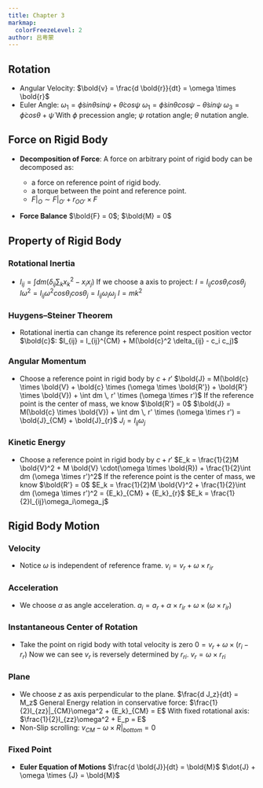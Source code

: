 ```yaml
---
title: Chapter 3
markmap:
  colorFreezeLevel: 2
author: 吕粤蒙
---
```


## **Rotation**

- Angular Velocity:
$\bold{v} = \frac{d \bold{r}}{dt} = \omega \times \bold{r}$
- Euler Angle:
  $\omega_1 = \dot{\phi}sin\theta sin\psi + \dot{\theta}cos \psi$
  $\omega_1 = \dot{\phi}sin\theta cos\psi - \dot{\theta}sin \psi$
  $\omega_3 = \dot{\phi}cos \theta + \dot{\psi}$
  With $\phi$ precession angle; $\psi$ rotation angle; $\theta$ nutation angle.

## **Force on Rigid Body**

- **Decomposition of Force**:
  A force on arbitrary point of rigid body can be decomposed as:
  - a force on reference point of rigid body.
  - a torque between the point and reference point.
  - $F|_O \sim F|_{O'} + r_{OO'} \times F$
  
- **Force Balance**
  $\bold{F} = 0$; $\bold{M} = 0$

## **Property of Rigid Body**

### **Rotational Inertia**
- $I_{ij} = \int dm (\delta_{ij}\sum_k x_k^2 - x_ix_j)$
  If we choose a axis to project:
  $I = I_{ij}cos \theta_i cos\theta_j$
  $I\omega^2 = I_{ij}\omega^2 cos\theta_i cos\theta_j = I_{ij}\omega_i \omega_j$
  $I = mk^2$
### **Huygens–Steiner Theorem**
- Rotational inertia can change its reference point respect position vector $\bold{c}$:
  $I_{ij} = I_{ij}^{CM} + M(\bold{c}^2 \delta_{ij} - c_i c_j)$
### **Angular Momentum**
- Choose a reference point in rigid body by $c+r'$
  $\bold{J} = M(\bold{c} \times \bold{V} + \bold{c} \times (\omega \times \bold{R'}) + \bold{R'} \times \bold{V}) + \int dm \, r' \times (\omega \times r')$
  If the reference point is the center of mass, we know $\bold{R'} = 0$
  $\bold{J} = M(\bold{c} \times \bold{V}) + \int dm \, r' \times (\omega \times r') = \bold{J}_{CM} + \bold{J}_{r}$
  $J_i = I_{ij}\omega_j$
### **Kinetic Energy**
- Choose a reference point in rigid body by $c+r'$
  $E_k = \frac{1}{2}M \bold{V}^2 + M \bold{V} \cdot(\omega \times \bold{R}) + \frac{1}{2}\int dm (\omega \times r')^2$
  If the reference point is the center of mass, we know $\bold{R'} = 0$
  $E_k = \frac{1}{2}M \bold{V}^2 + \frac{1}{2}\int dm (\omega \times r')^2 = {E_k}_{CM} + {E_k}_{r}$
  $E_k = \frac{1}{2}I_{ij}\omega_i\omega_j$

## **Rigid Body Motion**
### **Velocity**
- Notice $\omega$ is independent of reference frame.
  $v_i = v_r + \omega \times r_{ir}$
### **Acceleration**
- We choose $\alpha$ as angle acceleration.
  $a_i = a_r + \alpha \times r_{ir} + \omega \times (\omega \times r_{ir})$
### **Instantaneous Center of Rotation**
- Take the point on rigid body with total velocity is zero
  $0 = v_r + \omega \times (r_i - r_r)$
  Now we can see $v_r$ is reversely determined by $r_{ri}$.
  $v_r = \omega \times r_{ri}$
### **Plane**
- We choose $z$ as axis perpendicular to the plane.
  $\frac{d J_z}{dt} = M_z$
  General Energy relation in conservative force:
  $\frac{1}{2}I_{zz}|_{CM}\omega^2 + {E_k}_{CM} = E$
  With fixed rotational axis:
  $\frac{1}{2}I_{zz}\omega^2 + E_p = E$
- Non-Slip scrolling: $v_{CM} - \omega \times R|_{bottom} = 0$
### **Fixed Point**
- **Euler Equation of Motions**
  $\frac{d \bold{J}}{dt} = \bold{M}$
  $\dot{J} + \omega \times {J} = \bold{M}$